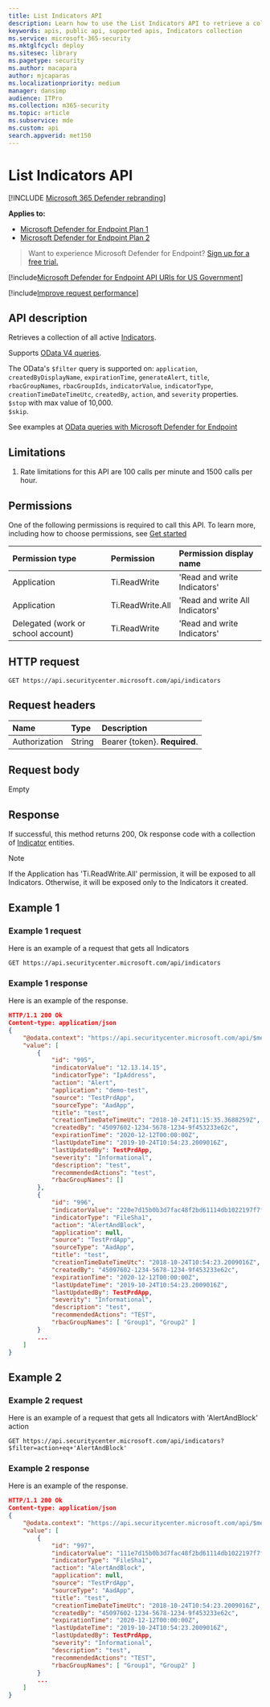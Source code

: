 ```yaml
---
title: List Indicators API
description: Learn how to use the List Indicators API to retrieve a collection of all active Indicators in Microsoft Defender for Endpoint.
keywords: apis, public api, supported apis, Indicators collection
ms.service: microsoft-365-security
ms.mktglfcycl: deploy
ms.sitesec: library
ms.pagetype: security
ms.author: macapara
author: mjcaparas
ms.localizationpriority: medium
manager: dansimp
audience: ITPro
ms.collection: m365-security 
ms.topic: article
ms.subservice: mde
ms.custom: api
search.appverid: met150
---
```


# List Indicators API

[!INCLUDE [Microsoft 365 Defender rebranding](../../includes/microsoft-defender.md)]

**Applies to:**
- [Microsoft Defender for Endpoint Plan 1](https://go.microsoft.com/fwlink/p/?linkid=2154037)
- [Microsoft Defender for Endpoint Plan 2](https://go.microsoft.com/fwlink/p/?linkid=2154037)

> Want to experience Microsoft Defender for Endpoint? [Sign up for a free trial.](https://signup.microsoft.com/create-account/signup?products=7f379fee-c4f9-4278-b0a1-e4c8c2fcdf7e&ru=https://aka.ms/MDEp2OpenTrial?ocid=docs-wdatp-exposedapis-abovefoldlink)

[!include[Microsoft Defender for Endpoint API URIs for US Government](../../includes/microsoft-defender-api-usgov.md)]

[!include[Improve request performance](../../includes/improve-request-performance.md)]

## API description

Retrieves a collection of all active [Indicators](ti-indicator.md).

Supports [OData V4 queries](https://www.odata.org/documentation/).

The OData's `$filter` query is supported on: `application`, `createdByDisplayName`, `expirationTime`, `generateAlert`, `title`, `rbacGroupNames`, `rbacGroupIds`, `indicatorValue`, `indicatorType`, `creationTimeDateTimeUtc`, `createdBy`, `action`, and `severity` properties.
<br>```$stop``` with max value of 10,000. 
<br>```$skip```.

See examples at [OData queries with Microsoft Defender for Endpoint](exposed-apis-odata-samples.md)

## Limitations

1. Rate limitations for this API are 100 calls per minute and 1500 calls per hour. 

## Permissions

One of the following permissions is required to call this API. To learn more, including how to choose permissions, see [Get started](apis-intro.md)

Permission type|Permission|Permission display name
:---|:---|:---
Application|Ti.ReadWrite|'Read and write Indicators'
Application|Ti.ReadWrite.All|'Read and write All Indicators'
Delegated (work or school account)|Ti.ReadWrite|'Read and write Indicators'

## HTTP request

```http
GET https://api.securitycenter.microsoft.com/api/indicators
```

## Request headers

Name|Type|Description
:---|:---|:---
Authorization|String|Bearer {token}. **Required**.

## Request body

Empty

## Response

If successful, this method returns 200, Ok response code with a collection of [Indicator](ti-indicator.md) entities.

> [!NOTE]
> If the Application has 'Ti.ReadWrite.All' permission, it will be exposed to all Indicators. Otherwise, it will be exposed only to the Indicators it created.

## Example 1

### Example 1 request

Here is an example of a request that gets all Indicators

```http
GET https://api.securitycenter.microsoft.com/api/indicators
```

### Example 1 response

Here is an example of the response.

```json
HTTP/1.1 200 Ok
Content-type: application/json
{
    "@odata.context": "https://api.securitycenter.microsoft.com/api/$metadata#Indicators",
    "value": [
        {
            "id": "995",
            "indicatorValue": "12.13.14.15",
            "indicatorType": "IpAddress",
            "action": "Alert",
            "application": "demo-test",
            "source": "TestPrdApp",
            "sourceType": "AadApp",
            "title": "test",
            "creationTimeDateTimeUtc": "2018-10-24T11:15:35.3688259Z",
            "createdBy": "45097602-1234-5678-1234-9f453233e62c",
            "expirationTime": "2020-12-12T00:00:00Z",
            "lastUpdateTime": "2019-10-24T10:54:23.2009016Z",
            "lastUpdatedBy": TestPrdApp,
            "severity": "Informational",
            "description": "test",
            "recommendedActions": "test",
            "rbacGroupNames": []
        },
        {
            "id": "996",
            "indicatorValue": "220e7d15b0b3d7fac48f2bd61114db1022197f7f",
            "indicatorType": "FileSha1",
            "action": "AlertAndBlock",
            "application": null,
            "source": "TestPrdApp",
            "sourceType": "AadApp",
            "title": "test",
            "creationTimeDateTimeUtc": "2018-10-24T10:54:23.2009016Z",
            "createdBy": "45097602-1234-5678-1234-9f453233e62c",
            "expirationTime": "2020-12-12T00:00:00Z",
            "lastUpdateTime": "2019-10-24T10:54:23.2009016Z",
            "lastUpdatedBy": TestPrdApp,
            "severity": "Informational",
            "description": "test",
            "recommendedActions": "TEST",
            "rbacGroupNames": [ "Group1", "Group2" ]
        }
        ...
    ]
}
```

## Example 2

### Example 2 request

Here is an example of a request that gets all Indicators with 'AlertAndBlock' action 

```http
GET https://api.securitycenter.microsoft.com/api/indicators?$filter=action+eq+'AlertAndBlock'
```

### Example 2 response

Here is an example of the response.

```json
HTTP/1.1 200 Ok
Content-type: application/json
{
    "@odata.context": "https://api.securitycenter.microsoft.com/api/$metadata#Indicators",
    "value": [
        {
            "id": "997",
            "indicatorValue": "111e7d15b0b3d7fac48f2bd61114db1022197f7f",
            "indicatorType": "FileSha1",
            "action": "AlertAndBlock",
            "application": null,
            "source": "TestPrdApp",
            "sourceType": "AadApp",
            "title": "test",
            "creationTimeDateTimeUtc": "2018-10-24T10:54:23.2009016Z",
            "createdBy": "45097602-1234-5678-1234-9f453233e62c",
            "expirationTime": "2020-12-12T00:00:00Z",
            "lastUpdateTime": "2019-10-24T10:54:23.2009016Z",
            "lastUpdatedBy": TestPrdApp,
            "severity": "Informational",
            "description": "test",
            "recommendedActions": "TEST",
            "rbacGroupNames": [ "Group1", "Group2" ]
        }
        ...
    ]
}
```
